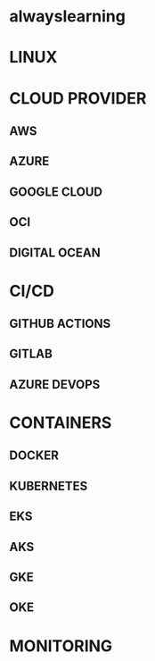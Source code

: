 # alwayslearning

# LINUX


# CLOUD PROVIDER

## AWS

## AZURE

## GOOGLE CLOUD

## OCI

## DIGITAL OCEAN


# CI/CD

## GITHUB ACTIONS

## GITLAB

## AZURE DEVOPS


# CONTAINERS

## DOCKER

## KUBERNETES

## EKS

## AKS

## GKE

## OKE


# MONITORING
